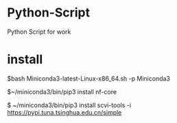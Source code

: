 # Python-Script
Python Script for work

# install 
$bash Miniconda3-latest-Linux-x86_64.sh -p Miniconda3

$~/miniconda3/bin/pip3 install nf-core

$ ~/miniconda3/bin/pip3  install scvi-tools -i https://pypi.tuna.tsinghua.edu.cn/simple


